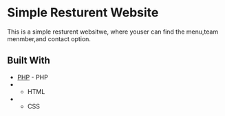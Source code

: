 # Simple Resturent Website

 This is a simple resturent websitwe, where youser can  find the menu,team menmber,and contact option.


## Built With

* [PHP](https://www.php.net/) - PHP
*  - HTML
*  - CSS
